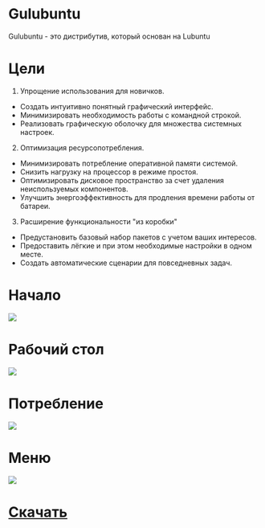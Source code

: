 # Gulubuntu
Gulubuntu - это дистрибутив, который основан на Lubuntu

# Цели
1. Упрощение использования для новичков.
 - Создать интуитивно понятный графический интерфейс.
 - Минимизировать необходимость работы с командной строкой.
 - Реализовать графическую оболочку для множества системных настроек.

2. Оптимизация ресурсопотребления.
 - Минимизировать потребление оперативной памяти системой.
 - Снизить нагрузку на процессор в режиме простоя.
 - Оптимизировать дисковое пространство за счет удаления неиспользуемых компонентов.
 - Улучшить энергоэффективность для продления времени работы от батареи.

3. Расширение функциональности "из коробки"
 - Предустановить базовый набор пакетов с учетом ваших интересов.
 - Предоставить лёгкие и при этом необходимые настройки в одном месте.
 - Создать автоматические сценарии для повседневных задач.

# Начало
![](screenshots/0.png)

# Рабочий стол
![](screenshots/1.png)

# Потребление
![](screenshots/2.png)

# Меню
![](screenshots/3.png)

# [Скачать](https://sourceforge.net/projects/gulubuntu/files/gulubuntu-24.04.1-2025.08.21-desktop-amd64.iso/download)
